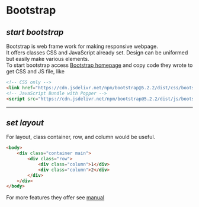 # **Bootstrap**

## *start bootstrap*
Bootstrap is web frame work for making responsive webpage.   
It offers classes CSS and JavaScript already set. Design can be uniformed but easily make various elements.   
To start bootstrap access [Bootstrap homepage](https://getbootstrap.kr/) and copy code they wrote to get CSS and JS file, like
```html
<!-- CSS only -->
<link href="https://cdn.jsdelivr.net/npm/bootstrap@5.2.2/dist/css/bootstrap.min.css" rel="stylesheet" integrity="sha384-Zenh87qX5JnK2Jl0vWa8Ck2rdkQ2Bzep5IDxbcnCeuOxjzrPF/et3URy9Bv1WTRi" crossorigin="anonymous">
<!-- JavaScript Bundle with Popper -->
<script src="https://cdn.jsdelivr.net/npm/bootstrap@5.2.2/dist/js/bootstrap.bundle.min.js" integrity="sha384-OERcA2EqjJCMA+/3y+gxIOqMEjwtxJY7qPCqsdltbNJuaOe923+mo//f6V8Qbsw3" crossorigin="anonymous"></script>
```

---
## *set layout*
For layout, class container, row, and column would be useful.   
```html
<body>
    <div class="container main">
        <div class="row">
            <div class="column">1</div>
            <div class="column">2</div>
        </div>
    </div>
</body>
```
For more features they offer see [manual](https://getbootstrap.kr/docs/5.2/getting-started/introduction/)